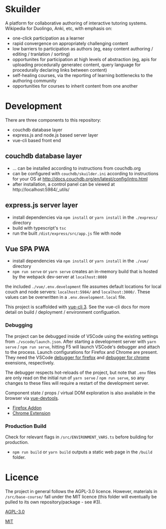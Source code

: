 # Skuilder

A platform for collaborative authoring of interactive tutoring systems. Wikipedia for Duolingo, Anki, etc, with emphasis on:
- one-click participation as a learner
- rapid convergence on appropriately challenging content
- low barriers to participation as authors (eg, easy content authoring / editing / tranlation / sorting)
- opportunites for participation at high levels of abstraction (eg, apis for uploading procedurally generatec content, query language for procedurally declaring links between content)
- self-healing courses, via the reporting of learning bottlenecks to the authoring community
- opportunities for courses to inherit content from one another

# Development

There are three components to this repository:

- couchdb database layer
- express.js and node.js based server layer
- vue-cli based front end

## couchdb database layer

- ... can be installed according to instructions from couchdb.org
- can be configured with `couchdb/skuilder.ini` according to instructions for your OS at http://docs.couchdb.org/en/latest/config/intro.html
- after installation, a control panel can be viewed at http://localhost:5984/_utils/

## express.js server layer

- install dependencies via `npm install` or `yarn install` in the `./express/` directory
- build with typescript's `tsc`
- run the built `/dist/express/src/app.js` file with node

## Vue SPA PWA

- install dependencies via `npm install` or `yarn install` in the `./vue/` directory
- `npm run serve` or `yarn serve` creates an in-memory build that is hosted by the webpack dev-server at `localhost:8080`

the included `./vue/.env.development` file assumes default locations for local couch and node servers: `localhost:5984/` and `localhost:3000/`. These values can be overwritten in a `.env.development.local` file.

This project is scaffolded with [vue-cli 3](https://cli.vuejs.org/). See the vue-cli docs for more detail on build / deployment / environment configuation.

### Debugging

The project can be debugged inside of VSCode using the existing settings from `./vscode/launch.json`. After starting a development server with `yarn serve` / `npm run serve`, hitting F5 will launch VSCode's debugger and attach to the process. Launch configurations for Firefox and Chrome are present. They need the VSCode [debugger for firefox](https://marketplace.visualstudio.com/items?itemName=hbenl.vscode-firefox-debug) and [debugger for chrome](https://marketplace.visualstudio.com/items?itemName=msjsdiag.debugger-for-chrome) exensions, respectively.

The debugger respects hot-reloads of the project, but note that `.env` files are only read on the initial run of `yarn serve`  / `npm run serve`, so any changes to these files will require a restart of the development server.

Component state / props / virtual DOM exploration is also available in the browser via [vue-devtools](https://github.com/vuejs/vue-devtools).

 - [Firefox Addon](https://addons.mozilla.org/en-US/firefox/addon/vue-js-devtools/)
 - [Chrome Extension](https://chrome.google.com/webstore/detail/vuejs-devtools/nhdogjmejiglipccpnnnanhbledajbpd)

### Production Build

Check for relevant flags in `/src/ENVIRONMENT_VARS.ts` before building for production.

- `npm run build` or `yarn build` outputs a static web page in the `/build` folder.

# Licence

The project in general follows the AGPL-3.0 licence. However, materials in `/src/base-course/` fall under the MIT licence (this folder will eventually be pulled to its own repository/package - see #3).

[AGPL-3.0](https://opensource.org/licenses/AGPL-3.0)

[MIT](https://opensource.org/licenses/MIT)
